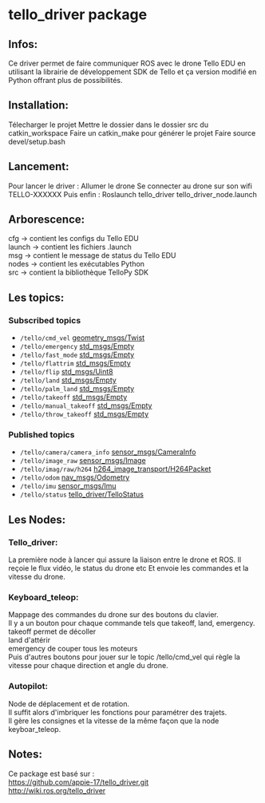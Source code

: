 # tello_driver package

## Infos:

Ce driver permet de faire communiquer ROS avec le drone Tello EDU en utilisant la librairie de développement SDK de Tello et ça version modifié en Python offrant plus de possibilités.

## Installation:

Télecharger le projet
Mettre le dossier dans le dossier src du catkin_workspace
Faire un catkin_make pour générer le projet
Faire source devel/setup.bash

## Lancement:

Pour lancer le driver :
Allumer le drone
Se connecter au drone sur son wifi TELLO-XXXXXX
Puis enfin : Roslaunch tello_driver tello_driver_node.launch

## Arborescence:

cfg -> contient les configs du Tello EDU  
launch -> contient les fichiers .launch  
msg -> contient le message de status du Tello EDU  
nodes -> contient les exécutables Python  
src -> contient la bibliothèque TelloPy SDK

## Les topics:

### Subscribed topics

* ```/tello/cmd_vel``` [geometry_msgs/Twist](http://docs.ros.org/api/geometry_msgs/html/msg/Twist.html)
* ```/tello/emergency``` [std_msgs/Empty](http://docs.ros.org/api/std_msgs/html/msg/Empty.html)
* ```/tello/fast_mode``` [std_msgs/Empty](http://docs.ros.org/api/std_msgs/html/msg/Empty.html)
* ```/tello/flattrim``` [std_msgs/Empty](http://docs.ros.org/api/std_msgs/html/msg/Empty.html)
* ```/tello/flip``` [std_msgs/Uint8](http://docs.ros.org/api/std_msgs/html/msg/UInt8.html)
* ```/tello/land``` [std_msgs/Empty](http://docs.ros.org/api/std_msgs/html/msg/Empty.html)
* ```/tello/palm_land``` [std_msgs/Empty](http://docs.ros.org/api/std_msgs/html/msg/Empty.html)
* ```/tello/takeoff``` [std_msgs/Empty](http://docs.ros.org/api/std_msgs/html/msg/Empty.html)
* ```/tello/manual_takeoff``` [std_msgs/Empty](http://docs.ros.org/api/std_msgs/html/msg/Empty.html)
* ```/tello/throw_takeoff``` [std_msgs/Empty](http://docs.ros.org/api/std_msgs/html/msg/Empty.html)

### Published topics

* ```/tello/camera/camera_info``` [sensor_msgs/CameraInfo](http://docs.ros.org/api/sensor_msgs/html/msg/CameraInfo.html)
* ```/tello/image_raw``` [sensor_msgs/Image](http://docs.ros.org/api/sensor_msgs/html/msg/Image.html)
* ```/tello/imag/raw/h264``` [h264_image_transport/H264Packet](https://github.com/tilk/h264_image_transport/blob/master/msg/H264Packet.msg)
* ```/tello/odom``` [nav_msgs/Odometry](http://docs.ros.org/api/nav_msgs/html/msg/Odometry.html)
* ```/tello/imu``` [sensor_msgs/Imu](http://docs.ros.org/api/sensor_msgs/html/msg/Imu.html)
* ```/tello/status``` [tello_driver/TelloStatus](https://github.com/appie-17/tello_driver/blob/development/msg/TelloStatus.msg)

## Les Nodes:

### Tello_driver:

La première node à lancer qui assure la liaison entre le drone et ROS.
Il reçoie le flux vidéo, le status du drone etc
Et envoie les commandes et la vitesse du drone.

### Keyboard_teleop:

Mappage des commandes du drone sur des boutons du clavier.  
Il y a un bouton pour chaque commande tels que takeoff, land, emergency.  
takeoff permet de décoller  
land d'attérir  
emergency de couper tous les moteurs  
Puis d'autres boutons pour jouer sur le topic /tello/cmd_vel qui règle la vitesse pour chaque direction et angle du drone.

### Autopilot:

Node de déplacement et de rotation.  
Il suffit alors d'imbriquer les fonctions pour paramétrer des trajets.  
Il gère les consignes et la vitesse de la même façon que la node keyboar_teleop.

## Notes:

Ce package est basé sur :  
https://github.com/appie-17/tello_driver.git  
http://wiki.ros.org/tello_driver

